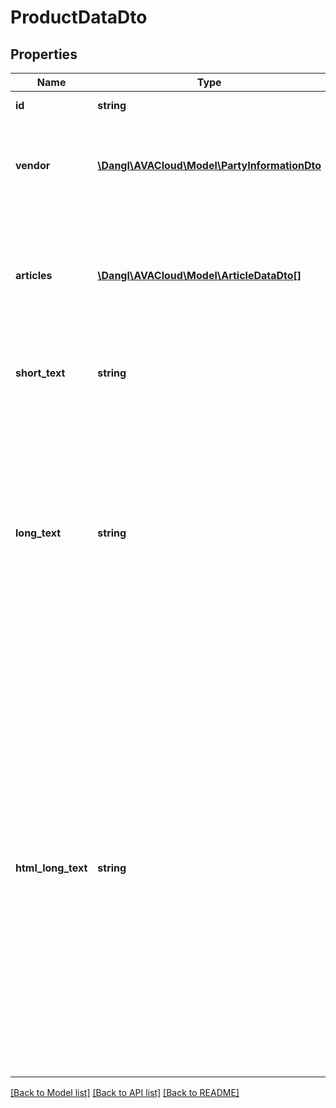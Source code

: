 # ProductDataDto

## Properties
Name | Type | Description | Notes
------------ | ------------- | ------------- | -------------
**id** | **string** | Elements GUID identifier. | 
**vendor** | [**\Dangl\AVACloud\Model\PartyInformationDto**](PartyInformationDto.md) | This PartyInformation is used to describe details about the vendor of this ProductData. | [optional] 
**articles** | [**\Dangl\AVACloud\Model\ArticleDataDto[]**](ArticleDataDto.md) | The collection of ArticleData that describe this product, e.g. a pipe product could be composed out of multiple pipe segments and fittings. | [optional] 
**short_text** | **string** | Short description for this ITextElement element. | [optional] 
**long_text** | **string** | Detailed description for this ITextElement element. When the HtmlLongText is set, this is automatically overwritten and filled with the appropriate plain text representation of the Html text. Vice versa, setting this property overrides the HtmlLongText. | [optional] 
**html_long_text** | **string** | This contains the Html representation of the Longtext. When the LongText is set, this is automatically overwritten and filled with the appropriate Html representation of the plaintext. Vice versa, setting this property overrides the LongText. GAEB 90 and GAEB 2000 exports do not support any image functionality. In GAEB XML, only images that use an embedded Base64 data uri are exported, regular url references are cleared before written out. | [optional] 

[[Back to Model list]](../README.md#documentation-for-models) [[Back to API list]](../README.md#documentation-for-api-endpoints) [[Back to README]](../README.md)


